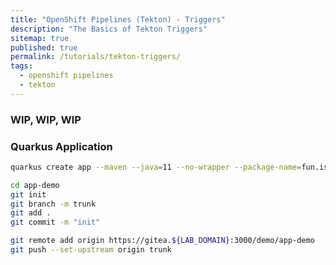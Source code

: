 ```yaml
---
title: "OpenShift Pipelines (Tekton) - Triggers"
description: "The Basics of Tekton Triggers"
sitemap: true
published: true
permalink: /tutorials/tekton-triggers/
tags:
  - openshift pipelines
  - tekton
---
```

### WIP, WIP, WIP

### Quarkus Application

```bash
quarkus create app --maven --java=11 --no-wrapper --package-name=fun.is.quarkus.demo fun.is.quarkus:app-demo:0.1
```

```bash
cd app-demo
git init
git branch -m trunk
git add .
git commit -m "init"
```

```bash
git remote add origin https://gitea.${LAB_DOMAIN}:3000/demo/app-demo
git push --set-upstream origin trunk
```

```yaml

```
